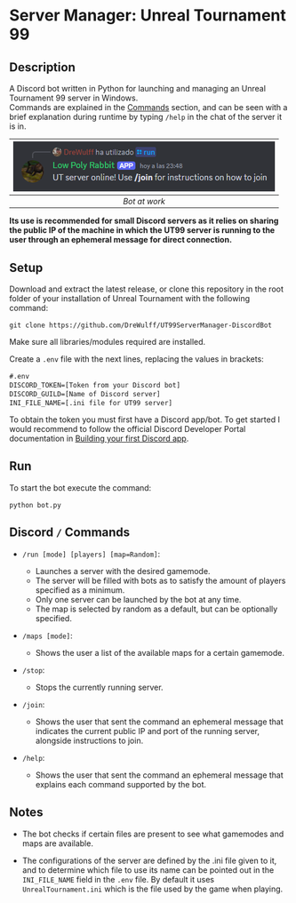 # Server Manager: Unreal Tournament 99
## Description
A Discord bot written in Python for launching and managing an Unreal Tournament 99 server in Windows.  
Commands are explained in the [Commands](#discord--commands) section, and can be seen with a brief explanation during runtime by typing `/help` in the chat of the server it is in.

|![Screenshot](Screenshot.png)|
|:--:|
|*Bot at work*|

**Its use is recommended for small Discord servers as it relies on sharing the public IP of the machine in which the UT99 server is running to the user through an ephemeral message for direct connection.**

## Setup
Download and extract the latest release, or clone this repository in the root folder of your installation of Unreal Tournament with the following command:

    git clone https://github.com/DreWulff/UT99ServerManager-DiscordBot

Make sure all libraries/modules required are installed.

Create a `.env` file with the next lines, replacing the values in brackets:

    #.env
    DISCORD_TOKEN=[Token from your Discord bot]
    DISCORD_GUILD=[Name of Discord server]
    INI_FILE_NAME=[.ini file for UT99 server]

To obtain the token you must first have a Discord app/bot. To get started I would recommend to follow the official Discord Developer Portal documentation in [Building your first Discord app](https://discord.com/developers/docs/quick-start/getting-started).

## Run
To start the bot execute the command:

    python bot.py

## Discord `/` Commands
* `/run [mode] [players] [map=Random]`:
  * Launches a server with the desired gamemode.
  * The server will be filled with bots as to satisfy the amount of players specified as a minimum.
  * Only one server can be launched by the bot at any time.
  * The map is selected by random as a default, but can be optionally specified.

* `/maps [mode]`:
  * Shows the user a list of the available maps for a certain gamemode.

* `/stop`:
  * Stops the currently running server.

* `/join`:
  * Shows the user that sent the command an ephemeral message that indicates the current public IP and port of the running server, alongside instructions to join.

* `/help`:
  * Shows the user that sent the command an ephemeral message that explains each command supported by the bot.

## Notes
* The bot checks if certain files are present to see what gamemodes and maps are available.

* The configurations of the server are defined by the .ini file given to it, and to determine which file to use its name can be pointed out in the `INI_FILE_NAME` field in the `.env` file. By default it uses `UnrealTournament.ini` which is the file used by the game when playing.
